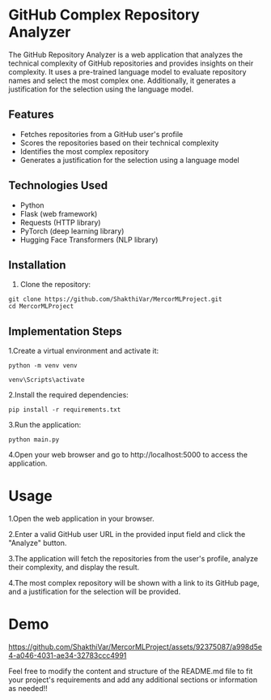 # GitHub Complex Repository Analyzer

The GitHub Repository Analyzer is a web application that analyzes the technical complexity of GitHub repositories and provides insights on their complexity. It uses a pre-trained language model to evaluate repository names and select the most complex one. Additionally, it generates a justification for the selection using the language model.

## Features

- Fetches repositories from a GitHub user's profile
- Scores the repositories based on their technical complexity
- Identifies the most complex repository
- Generates a justification for the selection using a language model

## Technologies Used

- Python
- Flask (web framework)
- Requests (HTTP library)
- PyTorch (deep learning library)
- Hugging Face Transformers (NLP library)

## Installation

1. Clone the repository:
   
```
git clone https://github.com/ShakthiVar/MercorMLProject.git
cd MercorMLProject 
```   

## Implementation Steps

1.Create a virtual environment and activate it:


```
python -m venv venv

venv\Scripts\activate 
```

2.Install the required dependencies:

```
pip install -r requirements.txt
```

3.Run the application:

```
python main.py
```

4.Open your web browser and go to http://localhost:5000 to access the application.

# Usage

1.Open the web application in your browser.

2.Enter a valid GitHub user URL in the provided input field and click the "Analyze" button.

3.The application will fetch the repositories from the user's profile, analyze their complexity, and display the result.

4.The most complex repository will be shown with a link to its GitHub page, and a justification for the selection will be provided.


# Demo

https://github.com/ShakthiVar/MercorMLProject/assets/92375087/a998d5e4-a046-4031-ae34-32783ccc4991




Feel free to modify the content and structure of the README.md file to fit your project's requirements and add any additional sections or information as needed!!


  
